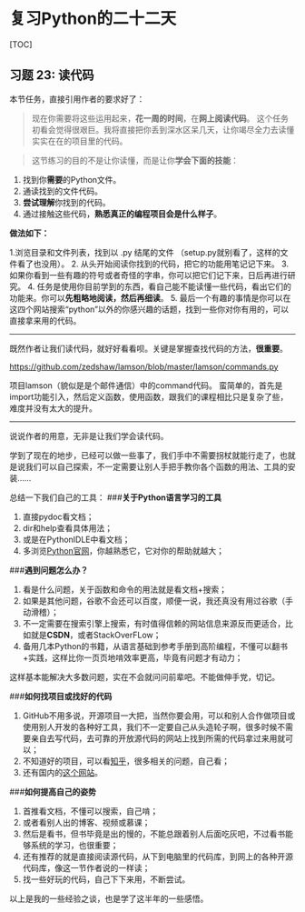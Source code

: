# 复习Python的二十二天 
[TOC]
## 习题 23: 读代码 
本节任务，直接引用作者的要求好了：
> 现在你需要将这些运用起来，**花一周的时间**，在**网上阅读代码**。
> 这个任务初看会觉得很艰巨。我将直接把你丢到深水区呆几天，让你竭尽全力去读懂实实在在的项目里的代码。

> 这节练习的目的不是让你读懂，而是让你**学会下面的技能**： 
1. 找到你**需要**的Python文件。 
2. 通读找到的文件代码。 
3. **尝试理解**你找到的代码。 
4. 通过接触这些代码，**熟悉真正的编程项目会是什么样子**。

**做法如下：**

1.浏览目录和文件列表，找到以 .py 结尾的文件 （setup.py就别看了，这样的文件看了也没用）。
2. 从头开始阅读你找到的代码，把它的功能用笔记记下来。 
3. 如果你看到一些有趣的符号或者奇怪的字串，你可以把它们记下来，日后再进行研究。
4. 任务是使用你目前学到的东西，看自己能不能读懂一些代码，看出它们的功能来。你可以**先粗略地阅读，然后再细读**。
5. 最后一个有趣的事情是你可以在这四个网站搜索“python”以外的你感兴趣的话题，找到一些你对你有用的，可以直接拿来用的代码。 

---

既然作者让我们读代码，就好好看看呗。关键是掌握查找代码的方法，**很重要**。

https://github.com/zedshaw/lamson/blob/master/lamson/commands.py

项目lamson（貌似是是个邮件通信）中的command代码。
蛮简单的，首先是import功能引入，然后定义函数，使用函数，跟我们的课程相比只是复杂了些，难度并没有太大的提升。

*** 
说说作者的用意，无非是让我们学会读代码。

学到了现在的地步，已经可以做一些事了，我们手中不需要拐杖就能行走了，也就是说我们可以自己探索，不一定需要让别人手把手教你各个函数的用法、工具的安装……

总结一下我们自己的工具：
###**关于Python语言学习的工具**
1. 直接pydoc看文档；
2. dir和help查看具体用法；
3. 或是在PythonIDLE中看文档；
4. 多浏览[Python官网](https://www.python.org/)，你越熟悉它，它对你的帮助就越大；

###**遇到问题怎么办？**
1. 看是什么问题，关于函数和命令的用法就是看文档+搜索；
2. 如果是其他问题，谷歌不会还可以百度，顺便一说，我还真没有用过谷歌（手动滑稽）；
3. 不一定需要在搜索引擎上搜索，有时值得信赖的网站信息来源反而更适合，比如就是**CSDN**，或者StackOverFLow；
4. 备用几本Python的书籍，从语言基础到参考手册到高阶编程，不懂可以翻书+实践，这样比你一页页地啃效率更高，毕竟有问题才有动力；

这样基本能解决大多数问题，实在不会就问问前辈吧。不能做伸手党，切记。

###**如何找项目或找好的代码**
1. GitHub不用多说，开源项目一大把，当然你要会用，可以和别人合作做项目或使用别人开发的各种好工具，我们不一定要自己从头造轮子啊，很多时候不需要亲自去写代码，去可靠的开放源代码的网站上找到所需的代码拿过来用就可以；
2. 不知道好的项目，可以看[知乎](https://www.zhihu.com/question/28374846)，很多相关的问题，自己看；
3. 还有国内的[这个网站](http://www.openhw.org/)。

###**如何提高自己的姿势**
1. 首推看文档，不懂可以搜索，自己啃；
2. 或者看别人出的博客、视频或慕课；
3. 然后是看书，但书毕竟是出的慢的，不能总跟着别人后面吃灰吧，不过看书能够系统的学习，也很重要；
4. 还有推荐的就是直接阅读源代码，从下到电脑里的代码库，到网上的各种开源代码库，像这一节作者说的一样读；
5. 找一些好玩的代码，自己下下来用，不断尝试。

以上是我的一些经验之谈，也是学了这半年的一些感悟。